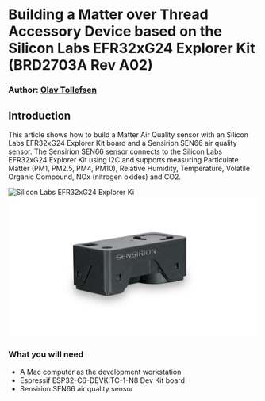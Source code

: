# Building a Matter over Thread Accessory Device based on the Silicon Labs EFR32xG24 Explorer Kit (BRD2703A Rev A02)
### Author: [Olav Tollefsen](https://www.linkedin.com/in/olavtollefsen/)

## Introduction

This article shows how to build a Matter Air Quality sensor with an Silicon Labs EFR32xG24 Explorer Kit board and a Sensirion SEN66 air quality sensor. The Sensirion SEN66 sensor connects to the Silicon Labs EFR32xG24 Explorer Kit using I2C and supports measuring Particulate Matter (PM1, PM2.5, PM4, PM10), Relative Humidity, Temperature, Volatile Organic Compound, NOx (nitrogen oxides) and CO2.

![Silicon Labs EFR32xG24 Explorer Ki](./images/exg24-ek2703a.png)
![Sensirion SEN66 Air Quality Sensor](./images/sensirion-sen66.png)

### What you will need

- A Mac computer as the development workstation
- Espressif ESP32-C6-DEVKITC-1-N8 Dev Kit board
- Sensirion SEN66 air quality sensor
